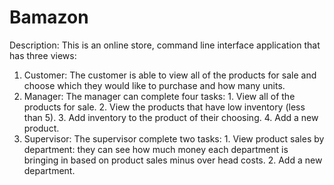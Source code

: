 # Bamazon
Description: This is an online store, command line interface application that has three views:
  1. Customer: The customer is able to view all of the products for sale and choose which they would like to purchase and how many units.
  2. Manager: The manager can complete four tasks:
    1. View all of the products for sale.
    2. View the products that have low inventory (less than 5).
    3. Add inventory to the product of their choosing.
    4. Add a new product.
  3. Supervisor: The supervisor complete two tasks:
    1. View product sales by department: they can see how much money each department is bringing in based on product sales minus over head costs.
    2. Add a new department.

    
